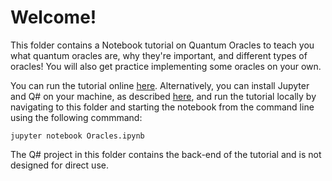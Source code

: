 # Welcome!

This folder contains a Notebook tutorial on Quantum Oracles to teach you what quantum oracles are, why they're important, and different types of oracles!  You will also get practice implementing some oracles on your own.

You can run the tutorial online [here](https://google.com).  Alternatively, you can install Jupyter and Q# on your machine, as described [here](https://docs.microsoft.com/quantum/install-guide/jupyter), and run the tutorial locally by navigating to this folder and starting the notebook from the command line using the following commmand:

    jupyter notebook Oracles.ipynb

The Q# project in this folder contains the back-end of the tutorial and is not designed for direct use.
